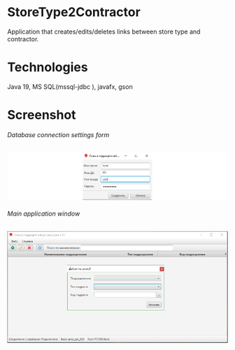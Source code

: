 ﻿# StoreType2Contractor
Application that creates/edits/deletes links between store type and contractor.
# Technologies
Java 19, MS SQL(mssql-jdbc ), javafx, gson

# Screenshot
###### Database connection settings form<br>
![Connection form](https://github.com/stimevgen/StoreType2Contractor/blob/main/image/FomConnection.PNG)

###### Main application window<br>
![UI application](https://github.com/stimevgen/StoreType2Contractor/blob/main/image/UI_Application.PNG)
